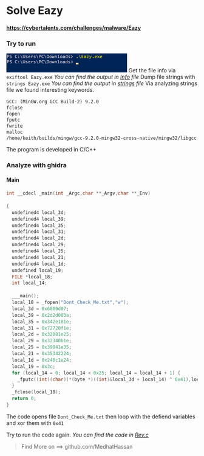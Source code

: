 # Solve Eazy
#### https://cybertalents.com/challenges/malware/Eazy

### Try to run
![alt text](image.png)
Get the file info via `exiftool Eazy.exe`
*You can find the output in [Info](Info.txt) file* 
Dump file strings with `strings Eazy.exe`
*You can find the output in [strings](Strings.txt) file* 
Via analyzing strings file we found interesting keywords.
```
GCC: (MinGW.org GCC Build-2) 9.2.0
fclose
fopen
fputc
fwrite
malloc
/home/keith/builds/mingw/gcc-9.2.0-mingw32-cross-native/mingw32/libgcc
```

The program is developed in C/C++

### Analyze with ghidra
#### Main
```c
int __cdecl _main(int _Argc,char **_Argv,char **_Env)

{
  undefined4 local_3d;
  undefined4 local_39;
  undefined4 local_35;
  undefined4 local_31;
  undefined4 local_2d;
  undefined4 local_29;
  undefined4 local_25;
  undefined4 local_21;
  undefined4 local_1d;
  undefined local_19;
  FILE *local_18;
  int local_14;
  
  ___main();
  local_18 = _fopen("Dont_Check_Me.txt","w");
  local_3d = 0x6000d07;
  local_39 = 0x2d2d003a;
  local_35 = 0x342e181e;
  local_31 = 0x72720f1e;
  local_2d = 0x32081e25;
  local_29 = 0x32340b1e;
  local_25 = 0x39041e35;
  local_21 = 0x35342224;
  local_1d = 0x240c1e24;
  local_19 = 0x3c;
  for (local_14 = 0; local_14 < 0x25; local_14 = local_14 + 1) {
    _fputc((int)(char)(*(byte *)((int)&local_3d + local_14) ^ 0x41),local_18);
  }
  _fclose(local_18);
  return 0;
}

```

The code opens file `Dont_Check_Me.txt` then loop with the defiend variables and xor them with `0x41`

Try to run the code again.
*You can find the code in [Rev.c](Rev.c)*

>Find More on ==> github.com/MedhatHassan 
